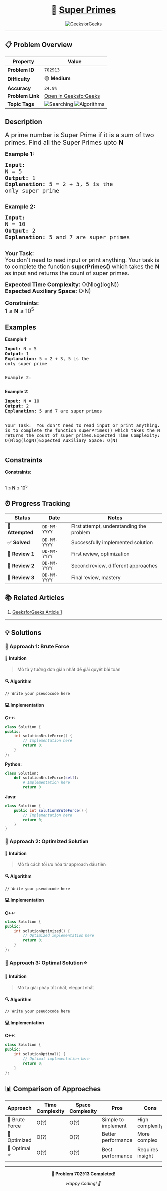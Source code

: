 <div align="center">

# 🧠 [Super Primes](https://www.geeksforgeeks.org/problems/super-primes2443/1)

[![GeeksforGeeks](<https://img.shields.io/badge/GeeksforGeeks-Problem-0F9D58?style=for-the-badge&logo=geeksforgeeks&logoColor=white>)](https://www.geeksforgeeks.org/problems/super-primes2443/1)

</div>

---

## 📋 Problem Overview

| Property | Value |
|----------|-------|
| **Problem ID** | `702913` |
| **Difficulty** | 🟡 **Medium** |
| **Accuracy** | `24.9%` |
| **Problem Link** | [Open in GeeksforGeeks](https://www.geeksforgeeks.org/problems/super-primes2443/1) |
| **Topic Tags** | ![Searching](https://img.shields.io/badge/-Searching-blue?style=flat-square) ![Algorithms](https://img.shields.io/badge/-Algorithms-blue?style=flat-square) |

## Description
<!-- description:start -->
<p><span style="font-size: 20px;">A prime number is Super Prime if it is a sum of two primes. Find all the Super Primes upto <strong>N</strong></span></p>
<p><span style="font-size: 18px;"><strong>Example 1:</strong></span></p>
<pre><span style="font-size: 18px;"><strong>Input:</strong>
N = 5
<strong>Output:</strong> 1
<strong>Explanation: </strong>5 = 2 + 3, 5 is the
only super prime</span>

</pre>
<p><strong><span style="font-size: 18px;">Example 2:</span></strong></p>
<pre><span style="font-size: 18px;"><strong>Input:</strong>
N = 10 
<strong>Output:</strong> 2
<strong>Explanation: </strong>5 and 7 are super primes</span>
</pre>
<p><br /><span style="font-size: 18px;"><strong>Your Task:  </strong><br />You don't need to read input or print anything. Your task is to complete the function <strong>superPrimes()</strong> which takes the <strong>N </strong>as input and returns the count of super primes.</span><br /><br /><span style="font-size: 18px;"><strong>Expected Time Complexity:</strong> O(Nlog(logN))<br /><strong>Expected Auxiliary Space:</strong> O(N)</span><br /><br /><span style="font-size: 18px;"><strong>Constraints:</strong><br />1 ≤ <strong>N</strong> ≤ 10<sup>5</sup></span></p>
<!-- description:end -->

## Examples

<p><strong class="example">Example 1:</strong></p>
<pre>
<strong>Input:</strong> N = 5
<strong>Output:</strong> 1
<strong>Explanation:</strong> 5 = 2 + 3, 5 is the
only super prime


Example 2:
</pre>

<p><strong class="example">Example 2:</strong></p>
<pre>
<strong>Input:</strong> N = 10
<strong>Output:</strong> 2
<strong>Explanation:</strong> 5 and 7 are super primes

Your Task:  You don't need to read input or print anything. Your task is to complete the function superPrimes() which takes the N as input and returns the count of super primes.Expected Time Complexity: O(Nlog(logN))Expected Auxiliary Space: O(N)
</pre>

## Constraints

<p><strong>Constraints:</strong></p>
<br />1 ≤ <strong>N</strong> ≤ 10<sup>5</sup></span></p>

## ⏰ Progress Tracking

| Status | Date | Notes |
|--------|------|-------|
| 🎯 **Attempted** | `DD-MM-YYYY` | First attempt, understanding the problem |
| ✅ **Solved** | `DD-MM-YYYY` | Successfully implemented solution |
| 🔄 **Review 1** | `DD-MM-YYYY` | First review, optimization |
| 🔄 **Review 2** | `DD-MM-YYYY` | Second review, different approaches |
| 🔄 **Review 3** | `DD-MM-YYYY` | Final review, mastery |

## 📚 Related Articles

1. [GeeksforGeeks Article 1](https://www.geeksforgeeks.org/super-prime/)

---

## 💡 Solutions

### 🥉 Approach 1: Brute Force

#### 📝 Intuition
> Mô tả ý tưởng đơn giản nhất để giải quyết bài toán

#### 🔍 Algorithm
```pseudo
// Write your pseudocode here
```

#### 💻 Implementation

**C++:**
```cpp
class Solution {
public:
    int solutionBruteForce() {
        // Implementation here
        return 0;
    }
};
```

**Python:**
```python
class Solution:
    def solutionBruteForce(self):
        # Implementation here
        return 0
```

**Java:**
```java
class Solution {
    public int solutionBruteForce() {
        // Implementation here
        return 0;
    }
}
```

### 🥈 Approach 2: Optimized Solution

#### 📝 Intuition
> Mô tả cách tối ưu hóa từ approach đầu tiên

#### 🔍 Algorithm
```pseudo
// Write your pseudocode here
```

#### 💻 Implementation

**C++:**
```cpp
class Solution {
public:
    int solutionOptimized() {
        // Optimized implementation here
        return 0;
    }
};
```

### 🥇 Approach 3: Optimal Solution ⭐

#### 📝 Intuition
> Mô tả giải pháp tốt nhất, elegant nhất

#### 🔍 Algorithm
```pseudo
// Write your pseudocode here
```

#### 💻 Implementation

**C++:**
```cpp
class Solution {
public:
    int solutionOptimal() {
        // Optimal implementation here
        return 0;
    }
};
```

## 📊 Comparison of Approaches

| Approach | Time Complexity | Space Complexity | Pros | Cons |
|----------|-----------------|------------------|------|------|
| 🥉 Brute Force | O(?) | O(?) | Simple to implement | High complexity |
| 🥈 Optimized   | O(?) | O(?) | Better performance | More complex |
| 🥇 Optimal ⭐  | O(?) | O(?) | Best performance | Requires insight |

---

<div align="center">

**🎯 Problem 702913 Completed!**

*Happy Coding! 🚀*

</div>

